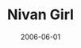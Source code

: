 ---
layout: cassette
title: "Nivan Girl"
date: 2006-06-01
publish: 2016-06-01
category: Single
tags: [rexly, riddiikal, alix]
artist: "Rexly"
description: "Nivan Girl (Brown Eye Girl)<br>ft. RiddiikaL &amp; Ali"
artwork: "0BwOVcFj5qu4TSzllZDRya2NSeUk"
cassette: "0BwOVcFj5qu4TRE5yWmpzenBMTzg"
socialmedia: ""
download: ""
side-a: "'rexly_-_nivan_girl'"
side-b: "'rexly_-_nivan_girl'"
icon: '<i class="demo-icon icon-cassette"></i>'
---